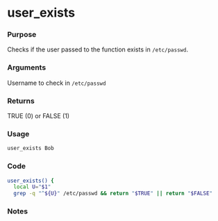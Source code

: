 # user_exists
### Purpose
Checks if the user passed to the function exists in `/etc/passwd`.
### Arguments
Username to check in `/etc/passwd`
### Returns
TRUE (0) or FALSE (1)
### Usage
```bash
user_exists Bob
```
### Code
```bash
user_exists() {
  local U="$1"
  grep -q "^${U}" /etc/passwd && return "$TRUE" || return "$FALSE"
```
### Notes
